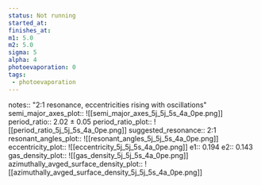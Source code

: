 ```yaml
---
status: Not running
started_at:
finishes_at:
m1: 5.0
m2: 5.0
sigma: 5
alpha: 4
photoevaporation: 0
tags:
 - photoevaporation
---
```


notes:: "2:1 resonance, eccentricities rising with oscillations"
semi_major_axes_plot:: ![[semi_major_axes_5j_5j_5s_4a_0pe.png]]
period_ratio:: 2.02 ± 0.05
period_ratio_plot:: ![[period_ratio_5j_5j_5s_4a_0pe.png]]
suggested_resonance:: 2:1
resonant_angles_plot:: ![[resonant_angles_5j_5j_5s_4a_0pe.png]]
eccentricity_plot:: ![[eccentricity_5j_5j_5s_4a_0pe.png]]
e1:: 0.194
e2:: 0.143
gas_density_plot:: ![[gas_density_5j_5j_5s_4a_0pe.png]]
azimuthally_avged_surface_density_plot:: ![[azimuthally_avged_surface_density_5j_5j_5s_4a_0pe.png]]
